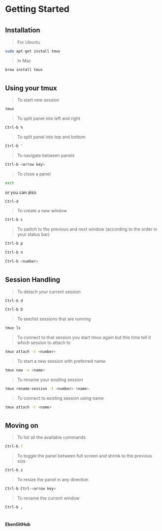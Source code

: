 # Getting Started
#
## Installation
> For Ubuntu
```bash
sudo apt-get install tmux
```
> In Mac
```bash
brew install tmux
```
#
## Using your tmux
> To start new session
```bash
tmux
```
> To split panel into left and right
```bash
Ctrl-b %
```
> To split panel into top and bottom
```bash
Ctrl-b "
```
> To navigate between panels
```bash
Ctrl-b <arrow key>
```
> To close a panel
```bash
exit
```
or you can also
```bash
Ctrl-d
```
> To create a new window
```bash
Ctrl-b c
```
> To switch to the previous and next window (according to the order in your status bar)
```bash 
Ctrl-b p
```
```bash
Ctrl-b n
```
```bash
Ctrl-b <number>
```
#
## Session Handling
> To detach your current session
```bash
Ctrl-b d
```
```bash
Ctrl-b D
```
> To see/list sessions that are running
```bash
tmux ls
```
> To connect to that session you start tmux again but this time tell it which session to attach to
```bash
tmux attach -t <number>
```
> To start a new session with preferred name
```bash
tmux new -s <name>
```
> To rename your existing session
```bash
tmux rename-session -t <number> <name>
```
> To connect to existing session using name
```bash
tmux attach -t <name>
```
#
## Moving on
> To list all the available commands
```bash
Ctrl-b ?
```
> To toggle the panel between full screen and shrink to the previous size
```bash
Ctrl-b z
```
> To resize the panel in any direction
```bash
Ctrl-b Ctrl-<arrow key>
```
> To rename the current window
```bash
Ctrl-b ,
```
#
#
__EbenGitHub__

